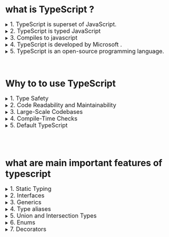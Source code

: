 # what is TypeScript ?

<details>
  <summary><font size=4> 
 1. TypeScript is superset of JavaScript.
 </font></summary>
  
  TypeScript is a superset of JavaScript. It means that TypeScript includes all the features and syntax of JavaScript while adding its own features on top of the JavaScript language.

TypeScript also adds a number of new features, including static typing, interfaces, generics, and type aliases.

TypeScript extends JavaScript's capabilities without breaking its compatibility.

</details>

<details>
  <summary><font size=4>
 2. TypeScript is typed JavaScript
 </font></summary>
  
TypeScript is typed JavaScript means that it adds a layer of static typing to JavaScript.

Static typing allows you to specify the types of data that are passed to and returned from functions, as well as the types of properties that objects can have. This can help to prevent errors and make your code more robust.

TypeScript includes all the features and syntax of JavaScript but extends it by introducing the concept of data types.

JavaScript is a dynamically typed language, which means that the types of data are not checked at compile time. This can lead to errors, such as passing the wrong type of data to a function or accessing a property that does not exist on an object.

TypeScript solves this problem by adding static typing to JavaScript. Static typing allows you to specify the types of data that are used in your code, and TypeScript will check these types at compile time. If there are any type errors, TypeScript will generate an error message.

</details>

<details>
  <summary><font size=4> 
3. Compiles to javascript
</font></summary>
  
TypeScript is a language that extends JavaScript with features such as static typing, interfaces, and other enhancements. However, browsers and JavaScript engines do not understand TypeScript directly. To run TypeScript code in a web browser or a Node.js environment, you need to transpile it into standard JavaScript code.

To compile TypeScript code, you can use the TypeScript compiler, which is a command-line tool. You can also use a build tool such as Webpack or Parcel to compile your TypeScript code.

When you compile TypeScript code, the TypeScript compiler removes all TypeScript-specific features and outputs pure JavaScript code.

This allows you to run your TypeScript code anywhere JavaScript runs, like In the browser, On Node.js,In Deno , In any JavaScript environment

</details>

<details>
  <summary><font size=4> 
4. TypeScript is developed by Microsoft .
  </font></summary>
  
TypeScript is developed and maintained by Microsoft. It was first announced in October 2012 as a way to help large-scale applications development. Since then, it has gained popularity and is used by many developers worldwide for building JavaScript applications.
</details>

<details>
  <summary><font size=4>  
5. TypeScript is an open-source programming language.
  </font></summary>
  
TypeScript is an open-source programming language, and its development is hosted on GitHub. Microsoft continues to actively maintain and enhance TypeScript, and the language is widely used in both Microsoft and non-Microsoft development environments.
</details>

<br>
<br>

# Why to to use TypeScript

<details>
  <summary><font size=4>  
1. Type Safety
  </font></summary>
  
JavaScript is dynamically typed, which means that variable types are determined at runtime. This can lead to type-related errors that may not become apparent until runtime, potentially causing unexpected behavior or crashes. TypeScript's static typing allows developers to catch type errors during development, reducing the risk of such issues in production code.
</details>

<details>
  <summary><font size=4>  
2. Code Readability and Maintainability
  </font></summary>

In JavaScript, it can be challenging to understand the expected types of function parameters and return values, especially in larger codebases. TypeScript's type annotations and interfaces improve code documentation and make it easier to understand and maintain code.

</details>

<details>
  <summary><font size=4>  
3. Large-Scale Codebases
  </font></summary>

As JavaScript projects grow in size and complexity, maintaining consistency and avoiding unintended side effects can become challenging. TypeScript provides a structured and type-safe way to manage large-scale applications, reducing the risk of errors and making codebases more maintainable

</details>
<details>

  <summary><font size=4>  
4. Compile-Time Checks
  </font></summary>

TypeScript's compilation process performs static analysis and checks for type errors. This means that many potential issues are caught before code is executed, enhancing code reliability.

</details>

<details>
  <summary><font size=4>  
5. Default TypeScript
  </font></summary>

TypeScript is used by Defult in angular and react-native. so there is no choice there you have to learn Typescript.
many big companies prefere typescript over javascript.

</details>

<br>
<br>
<br>

# what are main important features of typescript

<details>
  <summary><font size=4>  
1. Static Typing
  </font></summary>

TypeScript provides a static type system that allows you to specify data types for variables, function parameters, and function return values. This helps catch type-related errors during development and enhances code quality.

</details>

<details>
  <summary><font size=4>  
2. Interfaces 
  </font></summary>

Interfaces allow you to define for objects.

Interfaces allow you to define the structure or the shape of an object, without specifying how it will be implemented. This can be useful for ensuring that different parts of your code are compatible with each other.

</details>

<details>
  <summary><font size=4>  
3. Generics
  </font></summary>
 TypeScript supports generics, which enable you to create reusable, type-safe functions, classes, and data structures. Generics allow you to write more flexible and maintainable code.

Generics allow you to write code that can be used with different types of data, without having to duplicate code.

It allows you to create reusable components that work with multiple types.

</details>

<details>
  <summary><font size=4>  
4. Type aliases
  </font></summary>
 Type aliases allow you to create new types based on existing types. This can be useful for making your code more readable and maintainable.

 <br>
 Type aliases are similar to interfaces but allow you to name any type, including unions, intersections, and more.
 
 <br>

```
//example of type aliases

//ex 1
type Age = number;
type Name = string;
type Person = {
 age: Age,
 name: Name
};

//ex 2
// Creating a type alias
type Point = {
 x: number;
 y: number;
};

// Using the type alias
const point: Point = { x: 1, y: 2 };

function printPoint(point: Point) {
 console.log(`x: ${point.x}, y: ${point.y}`);
}

printPoint(point);

```

</details>

<details>
  <summary><font size=4>  
5. Union and Intersection Types
  </font></summary>

TypeScript allows you to create union types that represent values that can be of multiple types and intersection types that combine multiple types. This flexibility is useful for handling a wide range of data scenarios

</details>

<details>
  <summary><font size=4>  
6. Enums
  </font></summary>

TypeScript supports enums, which are a way to define a set of named constant values. Enums can make your code more readable and self-documenting when you have a fixed set of related values.

</details>

<details>
  <summary><font size=4>  
7. Decorators
  </font></summary>

Decorators allow you to add additional functionality to classes, properties, methods, and accessors.

TypeScript supports decorators, which are a way to add metadata and behavior to classes and class members. Decorators are commonly used in libraries and frameworks like Angular for features like component annotations.

</details>
